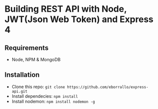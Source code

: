 # Building REST API with Node, JWT(Json Web Token) and Express 4

## Requirements
* Node, NPM & MongoDB

## Installation
 * Clone this repo: ``` git clone https://github.com/eborrallo/express-api.git ```
 * Install dependecies: ``` npm install ```
 * Install nodemon: ``` npm install nodemon -g ```



